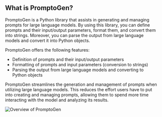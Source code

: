 ## What is PromptoGen?

PromptoGen is a Python library that assists in generating and managing prompts for large language models. By using this library, you can define prompts and their input/output parameters, format them, and convert them into strings. Moreover, you can parse the output from large language models and convert it into Python objects.

PromptoGen offers the following features:

- Definition of prompts and their input/output parameters
- Formatting of prompts and input parameters (conversion to strings)
- Parsing the output from large language models and converting to Python objects

PromptoGen streamlines the generation and management of prompts when utilizing large language models. This reduces the effort users have to put into creating and managing prompts, allowing them to spend more time interacting with the model and analyzing its results.

![Overview of PromptoGen](/img/promptogen_overview.png)
